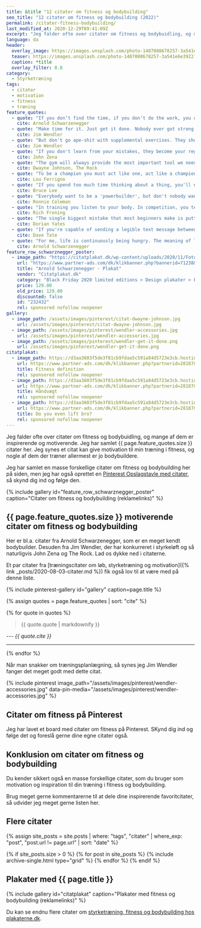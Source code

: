 ```yaml
---
title: &title "12 citater om fitness og bodybuilding"
seo_title: "12 citater om fitness og bodybuilding (2022)"
permalink: /citater-fitness-bodybuilding/
last_modified_at: 2020-12-29T09:41:09Z
excerpt: "Jeg falder ofte over citater om fitness og bodybuidling, og mange af dem er inspirerende og motiverende. Jeg har samlet 12 citater her. Jeg synes et citat kan give motivation til min træning i fitness, og nogle af dem der træner allermest er jo bodybuildere."
language: da
header:
  overlay_image: https://images.unsplash.com/photo-1487088678257-3a541e6e3922?ixlib=rb-1.2.1&ixid=eyJhcHBfaWQiOjEyMDd9&auto=format&fit=crop&w=1200&q=5
  teaser: https://images.unsplash.com/photo-1487088678257-3a541e6e3922?ixlib=rb-1.2.1&ixid=eyJhcHBfaWQiOjEyMDd9&auto=format&fit=crop&w=400&q=5
  caption: *title
  overlay_filter: 0.8
category:
  - Styrketræning
tags:
  - citater
  - motivation
  - fitness
  - træning
feature_quotes:
  - quote: "If you don’t find the time, if you don’t do the work, you don’t get the results."
    cite: Arnold Schwarzenegger
  - quote: "Make time for it. Just get it done. Nobody ever got strong or got in shape by thinking about it. They did it."
    cite: Jim Wendler
  - quote: "But don't go ape-shit with supplemental exercises. They should complement the training, not detract from it. You must have a very strong reason for doing an exercise. If you don't, scrap it and move on. **Who fucking cares, it is accessories.**"
    cite: Jim Wendler
  - quote: "If you don't learn from your mistakes, they become your regrets."
    cite: John Zena
  - quote: "The gym will always provide the most important tool we need to get through life's challenges - Perserverance."
    cite: Dwayne Johnson, The Rock
  - quote: "To be a champion you must act like one, act like a champion."
    cite: Lou Ferrigno
  - quote: "If you spend too much time thinking about a thing, you'll never get it done."
    cite: Bruce Lee
  - quote: "Everybody want to be a 'powerbuilder', but don't nobody want to lift no heavy-ass weights."
    cite: Ronnie Coleman
  - quote: "In training you listen to your body. In competition, you tell it to shut up."
    cite: Rich Froning
  - quote: "The single biggest mistake that most beginners make is putting 100% of their effort into the positive (concentric) part of the rep, while paying no attention to the negative (eccentric) segment."
    cite: Dorian Yates
  - quote: "If you're capable of sending a legible text message between sets, you probably aren't working hard enough."
    cite: Dave Tate
  - quote: "For me, life is continuously being hungry. The meaning of life is not simply to exist, to survive, but to move ahead, to go up, to achieve, to conquer."
    cite: Arnold Schwarzenegger
feature_row_schwarznegger_poster:
  - image_path: "https://citatplakat.dk/wp-content/uploads/2020/11/Fotoplakat-arnold-shwarzenegger-FO10270.png"
    url: "https://www.partner-ads.com/dk/klikbanner.php?bannerid=71238&partnerid=28187&htmlurl=https://citatplakat.dk/plakater/design-plakater/arnold-schwarzenegger-plakat/"
    title: "Arnold Schwarzenegger - Plakat"
    vendor: "Citatplakat.dk"
    category: "Black Friday 2020 limited editions > Design plakater > Fotokunst plakater > Historiske billeder > Ikoniske billeder - Black Friday limited > Plakater > Plakater til stuen > Sort hvid plakater"
    price: 129.00
    old_price: 129.00
    discounted: false
    id: "232432"
    rel: sponsored nofollow noopener
gallery:
  - image_path: /assets/images/pinterest/citat-dwayne-johnson.jpg
    url: /assets/images/pinterest/citat-dwayne-johnson.jpg
  - image_path: /assets/images/pinterest/wendler-accessories.jpg
    url: /assets/images/pinterest/wendler-accessories.jpg
  - image_path: /assets/images/pinterest/wendler-get-it-done.png
    url: /assets/images/pinterest/wendler-get-it-done.png
citatplakat:
  - image_path: https://d3aa3603f5de3f81cb9fdaa5c591a84d5723e3cb.hosting4cdn.com/wp-content/uploads/2020/11/Definition-fitness-ML10014-214x300.png
    url: https://www.partner-ads.com/dk/klikbanner.php?partnerid=28187&bannerid=71262&htmlurl=https://citatplakat.dk/plakater/definitionsplakater/fitness-definition-engelsk/
    title: Fitness definition
    rel: sponsored nofollow noopener
  - image_path: https://d3aa3603f5de3f81cb9fdaa5c591a84d5723e3cb.hosting4cdn.com/wp-content/uploads/2020/11/Plakat-med-tegning-af-vaegt-PA10081-214x300.png
    url: https://www.partner-ads.com/dk/klikbanner.php?partnerid=28187&bannerid=71262&htmlurl=https://citatplakat.dk/plakater/haandvaegt-patent-plakat/
    title: Håndvægt
    rel: sponsored nofollow noopener
  - image_path: https://d3aa3603f5de3f81cb9fdaa5c591a84d5723e3cb.hosting4cdn.com/wp-content/uploads/2020/11/Citat-plakat-staerk-mand-CG16100-595x833.png
    url: https://www.partner-ads.com/dk/klikbanner.php?partnerid=28187&bannerid=71262&htmlurl=https://citatplakat.dk/plakater/citatplakater/do-you-even-lift-bro/
    title: Do you even lift bro?
    rel: sponsored nofollow noopener
---
```


Jeg falder ofte over citater om fitness og bodybuidling, og mange af dem er inspirerende og motiverende. Jeg har samlet {{ page.feature_quotes.size }} citater her. Jeg synes et citat kan give motivation til min træning i fitness, og nogle af dem der træner allermest er jo bodybuildere.

Jeg har samlet en masse forskellige citater om fitness og bodybuilding her på siden, men jeg har også oprettet en [Pinterest Opslagstavle med citater](https://pin.it/6VHPDcC), så skynd dig ind og følge den.

{% include gallery id="feature_row_schwarznegger_poster" caption="Citater om fitness og bodybuilding (reklamelinks)" %}

## {{ page.feature_quotes.size }} motiverende citater om fitness og bodybuilding

Her er bl.a. citater fra Arnold Schwarzenegger, som er en meget kendt bodybuilder. Desuden fra Jim Wendler, der har konkurreret i styrkeløft og så naturligvis John Zena og The Rock. Lad os dykke ned i citaterne.

Et par citater fra [træningscitater om løb, styrketræning og motivation]({% link _posts/2020-08-03-citater.md %}) fik også lov til at være med på denne liste.

{% include pinterest-gallery id="gallery" caption=page.title %}

{% assign quotes = page.feature_quotes | sort: "cite" %}

{% for quote in quotes %}
> {{ quote.quote | markdownify }}

--- <cite>{{ quote.cite }}</cite>

***
{% endfor %}

Når man snakker om træningsplanlægning, så synes jeg Jim Wendler fanger det meget godt med dette citat.

{% include pinterest image_path="/assets/images/pinterest/wendler-accessories.jpg" data-pin-media="/assets/images/pinterest/wendler-accessories.jpg" %}

## Citater om fitness på Pinterest

Jeg har lavet et board med citater om fitness på Pinterest. SKynd dig ind og følge det og foreslå gerne dine egne citater også.

<a data-pin-do="embedBoard" data-pin-lang="da" data-pin-board-width="600" data-pin-scale-height="400" data-pin-scale-width="115" href="https://www.pinterest.dk/motionsplan/tr%25C3%25A6ningscitater-citater-om-tr%25C3%25A6ning-og-motivation/"></a>
<script async defer src="//assets.pinterest.com/js/pinit.js"></script>

## Konklusion om citater om fitness og bodybuilding

Du kender sikkert også en masse forskellige citater, som du bruger som motivation og inspiration til din træning i fitness og bodybuilding.

Brug meget gerne kommentarerne til at dele dine inspirerende favoritcitater, så udvider jeg meget gerne listen her.

## Flere citater

{% assign site_posts = site.posts | where: "tags", "citater" | where_exp: "post", "post.url != page.url" | sort: "date" %}

<div class="feature__wrapper">

{% if site_posts.size > 0 %}
  {% for post in site_posts %}
    {% include archive-single.html type="grid" %}
  {% endfor %}
{% endif %}

</div>

## Plakater med {{ page.title }}

{% include gallery id="citatplakat" caption="Plakater med fitness og bodybuilding (reklamelinks)"  %}

Du kan se endnu flere citater om [styrketræning, fitness og bodybuilding hos plakaterne.dk](https://www.plakaterne.dk/plakater-traening-styrketraening-loeb/).
